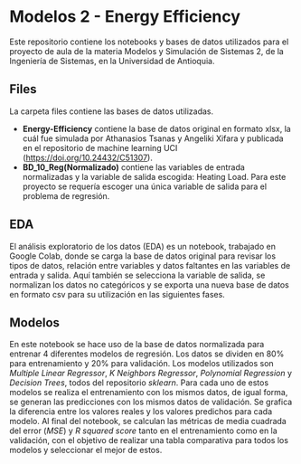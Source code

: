 # Modelos 2 - Energy Efficiency
Este repositorio contiene los notebooks y bases de datos utilizados para el proyecto de aula de la materia Modelos y Simulación de Sistemas 2, de la Ingeniería de Sistemas, en la Universidad de Antioquia.

## Files
La carpeta files contiene las bases de datos utilizadas.
- **Energy-Efficiency** contiene la base de datos original en formato xlsx, la cuál fue simulada por Athanasios Tsanas y Angeliki Xifara y publicada en el repositorio de machine learning UCI (https://doi.org/10.24432/C51307).
- **BD_10_Reg(Normalizado)** contiene las variables de entrada normalizadas y la variable de salida escogida: Heating Load. Para este proyecto se requería escoger una única variable de salida para el problema de regresión.

## EDA
El análisis exploratorio de los datos (EDA) es un notebook, trabajado en Google Colab, donde se carga la base de datos original para revisar los tipos de datos, relación entre variables y datos faltantes en las variables de entrada y salida. Aquí también se selecciona la variable de salida, se normalizan los datos no categóricos y se exporta una nueva base de datos en formato csv para su utilización en las siguientes fases.

## Modelos
En este notebook se hace uso de la base de datos normalizada para entrenar 4 diferentes modelos de regresión. Los datos se dividen en 80% para entrenamiento y 20% para validación. Los modelos utilizados son *Multiple Linear Regressor*, *K Neighbors Regressor*, *Polynomial Regression* y *Decision Trees*, todos del repositorio *sklearn*. Para cada uno de estos modelos se realiza el entrenamiento con los mismos datos, de igual forma, se generan las predicciones con los mismos datos de validación. Se grafica la diferencia entre los valores reales y los valores predichos para cada modelo.
Al final del notebook, se calculan las métricas de media cuadrada del error (*MSE*) y *R squared score* tanto en el entrenamiento como en la validación, con el objetivo de realizar una tabla comparativa para todos los modelos y seleccionar el mejor de estos.
